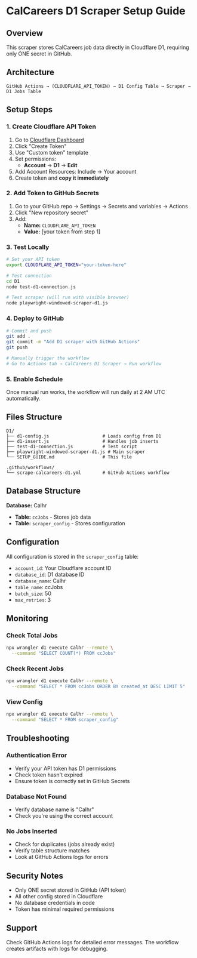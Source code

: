 # CalCareers D1 Scraper Setup Guide

## Overview
This scraper stores CalCareers job data directly in Cloudflare D1, requiring only ONE secret in GitHub.

## Architecture
```
GitHub Actions → (CLOUDFLARE_API_TOKEN) → D1 Config Table → Scraper → D1 Jobs Table
```

## Setup Steps

### 1. Create Cloudflare API Token

1. Go to [Cloudflare Dashboard](https://dash.cloudflare.com/profile/api-tokens)
2. Click "Create Token"
3. Use "Custom token" template
4. Set permissions:
   - **Account** → **D1** → **Edit**
5. Add Account Resources: Include → Your account
6. Create token and **copy it immediately**

### 2. Add Token to GitHub Secrets

1. Go to your GitHub repo → Settings → Secrets and variables → Actions
2. Click "New repository secret"
3. Add:
   - **Name:** `CLOUDFLARE_API_TOKEN`
   - **Value:** [your token from step 1]

### 3. Test Locally

```bash
# Set your API token
export CLOUDFLARE_API_TOKEN="your-token-here"

# Test connection
cd D1
node test-d1-connection.js

# Test scraper (will run with visible browser)
node playwright-windowed-scraper-d1.js
```

### 4. Deploy to GitHub

```bash
# Commit and push
git add .
git commit -m "Add D1 scraper with GitHub Actions"
git push

# Manually trigger the workflow
# Go to Actions tab → CalCareers D1 Scraper → Run workflow
```

### 5. Enable Schedule

Once manual run works, the workflow will run daily at 2 AM UTC automatically.

## Files Structure

```
D1/
├── d1-config.js                    # Loads config from D1
├── d1-insert.js                    # Handles job inserts
├── test-d1-connection.js           # Test script
├── playwright-windowed-scraper-d1.js # Main scraper
└── SETUP_GUIDE.md                  # This file

.github/workflows/
└── scrape-calcareers-d1.yml        # GitHub Actions workflow
```

## Database Structure

**Database:** Calhr
- **Table:** `ccJobs` - Stores job data
- **Table:** `scraper_config` - Stores configuration

## Configuration

All configuration is stored in the `scraper_config` table:
- `account_id`: Your Cloudflare account ID
- `database_id`: D1 database ID
- `database_name`: Calhr
- `table_name`: ccJobs
- `batch_size`: 50
- `max_retries`: 3

## Monitoring

### Check Total Jobs
```bash
npx wrangler d1 execute Calhr --remote \
  --command "SELECT COUNT(*) FROM ccJobs"
```

### Check Recent Jobs
```bash
npx wrangler d1 execute Calhr --remote \
  --command "SELECT * FROM ccJobs ORDER BY created_at DESC LIMIT 5"
```

### View Config
```bash
npx wrangler d1 execute Calhr --remote \
  --command "SELECT * FROM scraper_config"
```

## Troubleshooting

### Authentication Error
- Verify your API token has D1 permissions
- Check token hasn't expired
- Ensure token is correctly set in GitHub Secrets

### Database Not Found
- Verify database name is "Calhr"
- Check you're using the correct account

### No Jobs Inserted
- Check for duplicates (jobs already exist)
- Verify table structure matches
- Look at GitHub Actions logs for errors

## Security Notes

- Only ONE secret stored in GitHub (API token)
- All other config stored in Cloudflare
- No database credentials in code
- Token has minimal required permissions

## Support

Check GitHub Actions logs for detailed error messages. The workflow creates artifacts with logs for debugging.